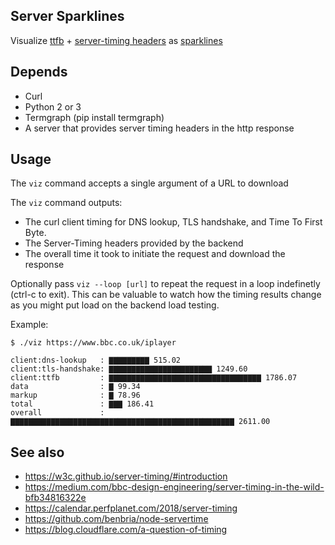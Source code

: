 ## Server Sparklines

Visualize [ttfb](https://en.wikipedia.org/wiki/Time_to_first_byte) + [server-timing headers](https://w3c.github.io/server-timing/#introduction) as [sparklines](https://en.wikipedia.org/wiki/Sparkline)


## Depends

 - Curl
 - Python 2 or 3
 - Termgraph (pip install termgraph)
 - A server that provides server timing headers in the http response


## Usage

The `viz` command accepts a single argument of a URL to download

The `viz` command outputs:

 - The curl client timing for DNS lookup, TLS handshake, and Time To First Byte.
 - The Server-Timing headers provided by the backend
 - The overall time it took to initiate the request and download the response

Optionally pass `viz --loop [url]` to repeat the request in a loop indefinetly (ctrl-c to exit). This can be valuable to watch how the timing results change as you might put load on the backend load testing.

Example:

```
$ ./viz https://www.bbc.co.uk/iplayer

client:dns-lookup   : ▇▇▇▇▇▇▇▇▇ 515.02
client:tls-handshake: ▇▇▇▇▇▇▇▇▇▇▇▇▇▇▇▇▇▇▇▇▇▇▇ 1249.60
client:ttfb         : ▇▇▇▇▇▇▇▇▇▇▇▇▇▇▇▇▇▇▇▇▇▇▇▇▇▇▇▇▇▇▇▇▇▇ 1786.07
data                : ▇ 99.34
markup              : ▇ 78.96
total               : ▇▇▇ 186.41
overall             : ▇▇▇▇▇▇▇▇▇▇▇▇▇▇▇▇▇▇▇▇▇▇▇▇▇▇▇▇▇▇▇▇▇▇▇▇▇▇▇▇▇▇▇▇▇▇▇▇▇▇ 2611.00

```

## See also

- https://w3c.github.io/server-timing/#introduction
- https://medium.com/bbc-design-engineering/server-timing-in-the-wild-bfb34816322e
- https://calendar.perfplanet.com/2018/server-timing
- https://github.com/benbria/node-servertime
- https://blog.cloudflare.com/a-question-of-timing